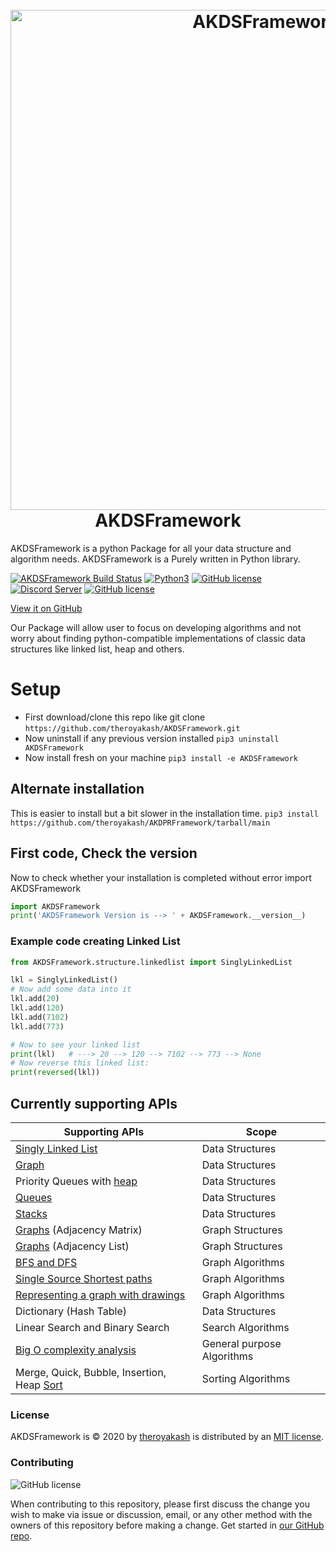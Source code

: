 <h1 align="center">
  <br>
  <a href="https://github.iamroyakash.com/AKDSFramework-docs"><img src="https://i.imgur.com/uDSHEhr.png" alt="AKDSFramework" width="800"></a>
  <br>
  AKDSFramework
  <br>
</h1>

AKDSFramework is a python Package for all your data structure and algorithm needs. AKDSFramework is a Purely written in Python library.

[![AKDSFramework Build Status](https://github.com/theroyakash/AKDSFramework/workflows/AKDSFramework/badge.svg)](https://github.com/theroyakash/AKDSFramework/actions)
[![Python3](https://img.shields.io/badge/python-3.9-blue.svg)](https://github.com/theroyakash/reddit-api)
[![GitHub license](https://img.shields.io/badge/LICENSE-MIT-orange)](https://github.com/theroyakash/AKDSFramework/blob/master/LICENSE)
[![Discord Server](https://img.shields.io/badge/Support-theroyakash-red)](https://www.iamroyakash.com/contact)
[![GitHub license](https://img.shields.io/badge/Privacy-Policy-blue)](https://www.iamroyakash.com/privacy)

[View it on GitHub](https://github.com/theroyakash/AKDSFramework)

Our Package will allow user to focus on developing algorithms and not worry about finding python-compatible implementations of classic data structures like linked list, heap and others.

# Setup
- First download/clone this repo like git clone `https://github.com/theroyakash/AKDSFramework.git`
- Now uninstall if any previous version installed `pip3 uninstall AKDSFramework`
- Now install fresh on your machine `pip3 install -e AKDSFramework`

## Alternate installation
This is easier to install but a bit slower in the installation time.
`pip3 install https://github.com/theroyakash/AKDPRFramework/tarball/main`

## First code, Check the version
Now to check whether your installation is completed without error import AKDSFramework
```python
import AKDSFramework
print('AKDSFramework Version is --> ' + AKDSFramework.__version__)
```
### Example code creating Linked List
```python
from AKDSFramework.structure.linkedlist import SinglyLinkedList

lkl = SinglyLinkedList()
# Now add some data into it
lkl.add(20)
lkl.add(120)
lkl.add(7102)
lkl.add(773)

# Now to see your linked list
print(lkl)   # ---> 20 --> 120 --> 7102 --> 773 --> None
# Now reverse this linked list:
print(reversed(lkl))
```

## Currently supporting APIs

| Supporting APIs                             | Scope                      |
|--------------------------------------------|----------------------------|
| [Singly Linked List](https://github.iamroyakash.com/AKDSFramework-docs/docs/linked-lists.html)                         | Data Structures            |
| [Graph](https://github.iamroyakash.com/AKDSFramework-docs/docs/graphs.html)                                      | Data Structures            |
| Priority Queues with [heap](https://github.iamroyakash.com/AKDSFramework-docs/docs/heaps.html)                  | Data Structures            |
| [Queues](https://github.iamroyakash.com/AKDSFramework-docs/docs/queue.html)                                     | Data Structures            |
| [Stacks](https://github.iamroyakash.com/AKDSFramework-docs/docs/stacks.html)                                     | Data Structures            |
| [Graphs](https://github.iamroyakash.com/AKDSFramework-docs/docs/graphs.html) (Adjacency Matrix)                  | Graph Structures           |
| [Graphs](https://github.iamroyakash.com/AKDSFramework-docs/docs/graphs.html) (Adjacency List)                    | Graph Structures           |
| [BFS and DFS](https://github.iamroyakash.com/AKDSFramework-docs/docs/graphs.html#bfs-dfs)                                | Graph Algorithms           |
| [Single Source Shortest paths](https://github.com/theroyakash/AKDSFramework/blob/main/AKDSFramework/applications/singlesourceshortestpath.py)               | Graph Algorithms           |
| [Representing a graph with drawings](https://github.iamroyakash.com/AKDSFramework-docs/docs/graphs.html#visualize-the-graph)         | Graph Algorithms           |
| Dictionary (Hash Table)                    | Data Structures            |
| Linear Search and Binary Search            | Search Algorithms          |
| [Big O complexity analysis](https://publications.iamroyakash.com/introducing-an-efficient-big-o-analyzer)                  | General purpose Algorithms |
| Merge, Quick, Bubble, Insertion, Heap [Sort](https://github.iamroyakash.com/AKDSFramework-docs/docs/sorting.html) | Sorting Algorithms         |

### License

AKDSFramework is &copy; 2020 by [theroyakash](https://www.iamroyakash.com) is distributed by an [MIT license](https://github.com/theroyakash/AKDSFramework/blob/main/LICENSE).

### Contributing
![GitHub license](https://img.shields.io/badge/CONTRIBUTING-Welcome-green)

When contributing to this repository, please first discuss the change you wish to make via issue or discussion,
email, or any other method with the owners of this repository before making a change. Get started in [our GitHub repo](https://github.com/theroyakash/AKDSFramework/).